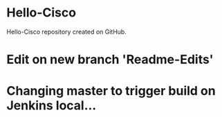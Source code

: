 # Hello-Cisco
Hello-Cisco repository created on GitHub.

# Edit on new branch 'Readme-Edits'

# Changing master to trigger build on Jenkins local... 
